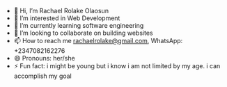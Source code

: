 - 👋 Hi, I’m Rachael Rolake Olaosun
- 👀 I’m interested in Web Development
- 🌱 I’m currently learning software engineering
- 💞️ I’m looking to collaborate on building websites
- 📫 How to reach me rachaelrolake@gmail.com, WhatsApp: +2347082162276
- 😄 Pronouns: her/she
- ⚡ Fun fact: i might be young but i know i am not limited by my age. i can accomplish my goal 

<!---
Rumengke/Rumengke is a ✨ special ✨ repository because its `README.md` (this file) appears on your GitHub profile.
You can click the Preview link to take a look at your changes.
--->
